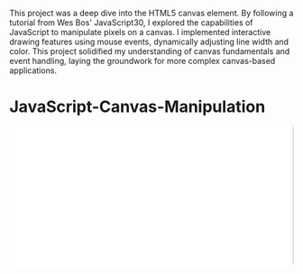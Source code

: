 This project was a deep dive into the HTML5 canvas element. By following a tutorial from Wes Bos' JavaScript30, I explored the capabilities of JavaScript to manipulate pixels on a canvas. I implemented interactive drawing features using mouse events, dynamically adjusting line width and color. This project solidified my understanding of canvas fundamentals and event handling, laying the groundwork for more complex canvas-based applications.

# JavaScript-Canvas-Manipulation

<img src="/canvas.gif" width="600px">